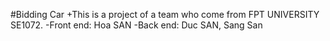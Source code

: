 #Bidding Car
+This is a project of a team who come from FPT UNIVERSITY SE1072.
  -Front end: Hoa SAN
  -Back end: Duc SAN, Sang San
